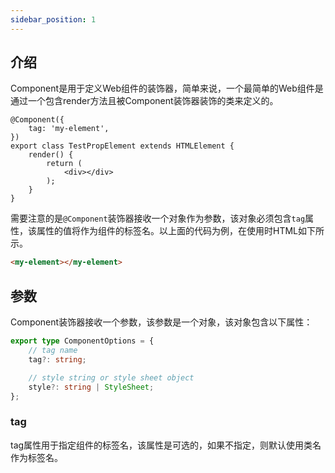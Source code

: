 ```yaml
---
sidebar_position: 1
---
```


## 介绍

Component是用于定义Web组件的装饰器，简单来说，一个最简单的Web组件是通过一个包含render方法且被Component装饰器装饰的类来定义的。

```tsx
@Component({
    tag: 'my-element',
})
export class TestPropElement extends HTMLElement {
    render() {
        return (
            <div></div>
        );
    }
}
```

需要注意的是`@Component`装饰器接收一个对象作为参数，该对象必须包含`tag`属性，该属性的值将作为组件的标签名。以上面的代码为例，在使用时HTML如下所示。

```html
<my-element></my-element>
```

## 参数

Component装饰器接收一个参数，该参数是一个对象，该对象包含以下属性：

```ts
export type ComponentOptions = {
	// tag name
	tag?: string;

	// style string or style sheet object
	style?: string | StyleSheet;
};
```

### tag

tag属性用于指定组件的标签名，该属性是可选的，如果不指定，则默认使用类名作为标签名。
